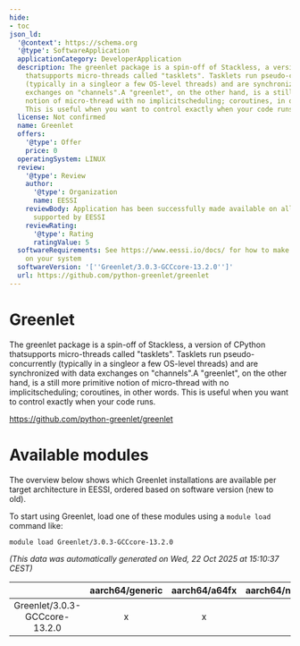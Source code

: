 ```yaml
---
hide:
- toc
json_ld:
  '@context': https://schema.org
  '@type': SoftwareApplication
  applicationCategory: DeveloperApplication
  description: The greenlet package is a spin-off of Stackless, a version of CPython
    thatsupports micro-threads called "tasklets". Tasklets run pseudo-concurrently
    (typically in a singleor a few OS-level threads) and are synchronized with data
    exchanges on "channels".A "greenlet", on the other hand, is a still more primitive
    notion of micro-thread with no implicitscheduling; coroutines, in other words.
    This is useful when you want to control exactly when your code runs.
  license: Not confirmed
  name: Greenlet
  offers:
    '@type': Offer
    price: 0
  operatingSystem: LINUX
  review:
    '@type': Review
    author:
      '@type': Organization
      name: EESSI
    reviewBody: Application has been successfully made available on all architectures
      supported by EESSI
    reviewRating:
      '@type': Rating
      ratingValue: 5
  softwareRequirements: See https://www.eessi.io/docs/ for how to make EESSI available
    on your system
  softwareVersion: '[''Greenlet/3.0.3-GCCcore-13.2.0'']'
  url: https://github.com/python-greenlet/greenlet
---
```


Greenlet
========


The greenlet package is a spin-off of Stackless, a version of CPython thatsupports micro-threads called "tasklets". Tasklets run pseudo-concurrently (typically in a singleor a few OS-level threads) and are synchronized with data exchanges on "channels".A "greenlet", on the other hand, is a still more primitive notion of micro-thread with no implicitscheduling; coroutines, in other words. This is useful when you want to control exactly when your code runs.

https://github.com/python-greenlet/greenlet
# Available modules


The overview below shows which Greenlet installations are available per target architecture in EESSI, ordered based on software version (new to old).

To start using Greenlet, load one of these modules using a `module load` command like:

```shell
module load Greenlet/3.0.3-GCCcore-13.2.0
```

*(This data was automatically generated on Wed, 22 Oct 2025 at 15:10:37 CEST)*

| |aarch64/generic|aarch64/a64fx|aarch64/neoverse_n1|aarch64/neoverse_v1|aarch64/nvidia/grace|x86_64/generic|x86_64/amd/zen2|x86_64/amd/zen3|x86_64/amd/zen4|x86_64/intel/cascadelake|x86_64/intel/haswell|x86_64/intel/icelake|x86_64/intel/sapphirerapids|x86_64/intel/skylake_avx512|
| :---: | :---: | :---: | :---: | :---: | :---: | :---: | :---: | :---: | :---: | :---: | :---: | :---: | :---: | :---: |
|Greenlet/3.0.3-GCCcore-13.2.0|x|x|x|x|x|x|x|x|x|x|x|x|x|x|
